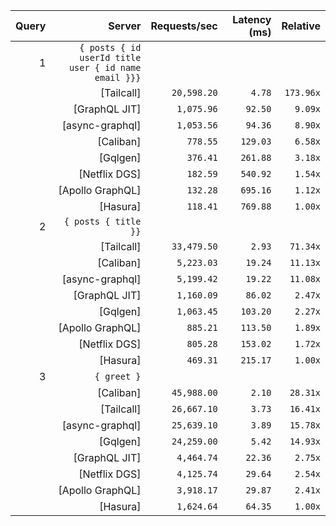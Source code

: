<!-- PERFORMANCE_RESULTS_START -->

| Query | Server | Requests/sec | Latency (ms) | Relative |
|-------:|--------:|--------------:|--------------:|---------:|
| 1 | `{ posts { id userId title user { id name email }}}` |
|| [Tailcall] | `20,598.20` | `4.78` | `173.96x` |
|| [GraphQL JIT] | `1,075.96` | `92.50` | `9.09x` |
|| [async-graphql] | `1,053.56` | `94.36` | `8.90x` |
|| [Caliban] | `778.55` | `129.03` | `6.58x` |
|| [Gqlgen] | `376.41` | `261.88` | `3.18x` |
|| [Netflix DGS] | `182.59` | `540.92` | `1.54x` |
|| [Apollo GraphQL] | `132.28` | `695.16` | `1.12x` |
|| [Hasura] | `118.41` | `769.88` | `1.00x` |
| 2 | `{ posts { title }}` |
|| [Tailcall] | `33,479.50` | `2.93` | `71.34x` |
|| [Caliban] | `5,223.03` | `19.24` | `11.13x` |
|| [async-graphql] | `5,199.42` | `19.22` | `11.08x` |
|| [GraphQL JIT] | `1,160.09` | `86.02` | `2.47x` |
|| [Gqlgen] | `1,063.45` | `103.20` | `2.27x` |
|| [Apollo GraphQL] | `885.21` | `113.50` | `1.89x` |
|| [Netflix DGS] | `805.28` | `153.02` | `1.72x` |
|| [Hasura] | `469.31` | `215.17` | `1.00x` |
| 3 | `{ greet }` |
|| [Caliban] | `45,988.00` | `2.10` | `28.31x` |
|| [Tailcall] | `26,667.10` | `3.73` | `16.41x` |
|| [async-graphql] | `25,639.10` | `3.89` | `15.78x` |
|| [Gqlgen] | `24,259.00` | `5.42` | `14.93x` |
|| [GraphQL JIT] | `4,464.74` | `22.36` | `2.75x` |
|| [Netflix DGS] | `4,125.74` | `29.64` | `2.54x` |
|| [Apollo GraphQL] | `3,918.17` | `29.87` | `2.41x` |
|| [Hasura] | `1,624.64` | `64.35` | `1.00x` |

<!-- PERFORMANCE_RESULTS_END -->
